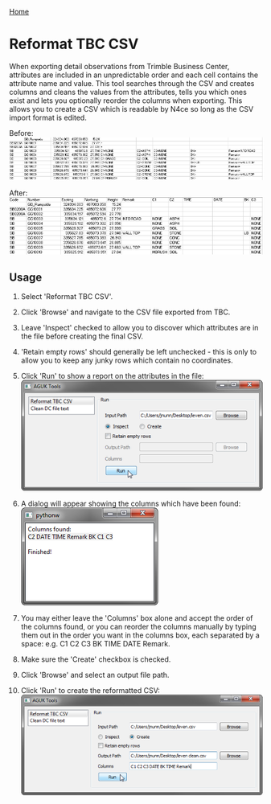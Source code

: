 [Home](readme.md)

# Reformat TBC CSV

When exporting detail observations from Trimble Business Center, attributes are included in an unpredictable order and each cell contains the attribute name and value. This tool searches through the CSV and creates columns and cleans the values from the attributes, tells you which ones exist and lets you optionally reorder the columns when exporting. This allows you to create a CSV which is readable  by N4ce so long as the CSV import format is edited.

Before:
![Before](images/reformat_tbc_csv/source.png)

After:
![After](images/reformat_tbc_csv/result.png)


## Usage
1. Select 'Reformat TBC CSV'.
1. Click 'Browse' and navigate to the CSV file exported from TBC.
1. Leave 'Inspect' checked to allow you to discover which attributes are in the file before creating the final CSV.
1. 'Retain empty rows' should generally be left unchecked - this is only to allow you to keep any junky rows which contain no coordinates.
1. Click 'Run' to show a report on the attributes in the file:
![Inspect the original file](images/reformat_tbc_csv/inspect.png)

6. A dialog will appear showing the columns which have been found:
![Columns found](images/reformat_tbc_csv/columns_found.png)

7. You may either leave the 'Columns' box alone and accept the order of the columns found, or you can reorder the columns manually by typing them out in the order you want in the columns box, each separated by a space: e.g. C1 C2 C3 BK TIME DATE Remark.
1. Make sure the 'Create' checkbox is checked.
1. Click 'Browse' and select an output file path.
1. Click 'Run' to create the reformatted CSV:
![Create the output file](images/reformat_tbc_csv/create.png)

